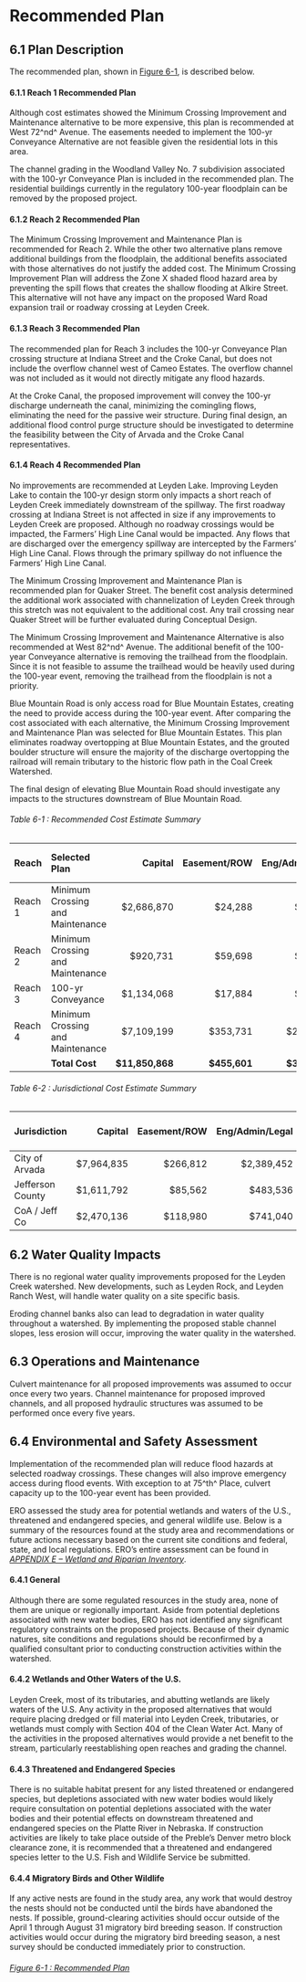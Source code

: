 # Recommended Plan

## 6.1 Plan Description

The recommended plan, shown in [Figure 6-1](appendix/g/rec-plan-map), is described below.

#### 6.1.1 Reach 1 Recommended Plan

Although cost estimates showed the Minimum Crossing Improvement and
Maintenance alternative to be more expensive, this plan is recommended
at West 72^nd^ Avenue. The easements needed to implement the 100-yr
Conveyance Alternative are not feasible given the residential lots in
this area.

The channel grading in the Woodland Valley No. 7 subdivision associated
with the 100-yr Conveyance Plan is included in the recommended plan. The
residential buildings currently in the regulatory 100-year floodplain
can be removed by the proposed project.

#### 6.1.2 Reach 2 Recommended Plan

The Minimum Crossing Improvement and Maintenance Plan is recommended for
Reach 2. While the other two alternative plans remove additional
buildings from the floodplain, the additional benefits associated with
those alternatives do not justify the added cost. The Minimum Crossing
Improvement Plan will address the Zone X shaded flood hazard area by
preventing the spill flows that creates the shallow flooding at Alkire
Street. This alternative will not have any impact on the proposed Ward
Road expansion trail or roadway crossing at Leyden Creek.

#### 6.1.3 Reach 3 Recommended Plan

The recommended plan for Reach 3 includes the 100-yr Conveyance Plan
crossing structure at Indiana Street and the Croke Canal, but does not
include the overflow channel west of Cameo Estates. The overflow channel
was not included as it would not directly mitigate any flood hazards.

At the Croke Canal, the proposed improvement will convey the 100-yr
discharge underneath the canal, minimizing the comingling flows,
eliminating the need for the passive weir structure. During final
design, an additional flood control purge structure should be
investigated to determine the feasibility between the City of Arvada and
the Croke Canal representatives.

#### 6.1.4 Reach 4 Recommended Plan

No improvements are recommended at Leyden Lake. Improving Leyden Lake to
contain the 100-yr design storm only impacts a short reach of Leyden
Creek immediately downstream of the spillway. The first roadway crossing
at Indiana Street is not affected in size if any improvements to Leyden
Creek are proposed. Although no roadway crossings would be impacted, the
Farmers’ High Line Canal would be impacted. Any flows that are
discharged over the emergency spillway are intercepted by the Farmers’
High Line Canal. Flows through the primary spillway do not influence the
Farmers’ High Line Canal.

The Minimum Crossing Improvement and Maintenance Plan is recommended
plan for Quaker Street. The benefit cost analysis determined the
additional work associated with channelization of Leyden Creek through
this stretch was not equivalent to the additional cost. Any trail
crossing near Quaker Street will be further evaluated during Conceptual
Design.

The Minimum Crossing Improvement and Maintenance Alternative is also
recommended at West 82^nd^ Avenue. The additional benefit of the
100-year Conveyance alternative is removing the trailhead from the
floodplain. Since it is not feasible to assume the trailhead would be
heavily used during the 100-year event, removing the trailhead from the
floodplain is not a priority.

Blue Mountain Road is only access road for Blue Mountain Estates,
creating the need to provide access during the 100-year event. After
comparing the cost associated with each alternative, the Minimum
Crossing Improvement and Maintenance Plan was selected for Blue Mountain
Estates. This plan eliminates roadway overtopping at Blue Mountain
Estates, and the grouted boulder structure will ensure the majority of
the discharge overtopping the railroad will remain tributary to the
historic flow path in the Coal Creek Watershed.

The final design of elevating Blue Mountain Road should investigate any
impacts to the structures downstream of Blue Mountain Road.

###### Table 6-1 : Recommended Cost Estimate Summary

| Reach   | Selected Plan                    | Capital         | Easement/ROW | Eng/Admin/Legal | Contingency    | Total Capital Cost | 50-year O&M Cost |
|:--------|:---------------------------------|----------------:|-------------:|----------------:|---------------:|-------------------:|-----------------:|
| Reach 1 | Minimum Crossing and Maintenance | $2,686,870      | $24,288      | $806,062        | $671,718       | $4,188,938         | $29,925          |
| Reach 2 | Minimum Crossing and Maintenance | $920,731        | $59,698      | $276,218        | $230,183       | $1,486,830         | $27,300          |
| Reach 3 | 100-yr Conveyance                | $1,134,068      | $17,884      | $340,220        | $283,517       | $1,775,689         | $0               |
| Reach 4 | Minimum Crossing and Maintenance | $7,109,199      | $353,731     | $2,132,760      | $1,777,300     | $11,372,990        | $128,764         |
|         | **Total Cost**                   | **$11,850,868** | **$455,601** | **$3,555,260**  | **$2,962,718** | **$18,824,447**    | **$185,989**     |

###### Table 6-2 : Jurisdictional Cost Estimate Summary

| Jurisdiction     |    Capital | Easement/ROW | Eng/Admin/Legal | Contingency | Total Capital Cost | 50-year O&M Cost |
|------------------|-----------:|-------------:|----------------:|------------:|-------------------:|-----------------:|
| City of Arvada   | $7,964,835 |     $266,812 |      $2,389,452 |  $1,991,210 |        $12,612,309 |         $131,319 |
| Jefferson County | $1,611,792 |      $85,562 |        $483,536 |    $402,948 |         $2,583,838 |          $58,065 |
| CoA / Jeff Co    | $2,470,136 |     $118,980 |        $741,040 |    $617,534 |         $3,947,690 |          $41,125 |

## 6.2 Water Quality Impacts

There is no regional water quality improvements proposed for the Leyden
Creek watershed. New developments, such as Leyden Rock, and Leyden Ranch
West, will handle water quality on a site specific basis.

Eroding channel banks also can lead to degradation in water quality
throughout a watershed. By implementing the proposed stable channel
slopes, less erosion will occur, improving the water quality in the
watershed.

## 6.3 Operations and Maintenance

Culvert maintenance for all proposed improvements was assumed to occur
once every two years. Channel maintenance for proposed improved
channels, and all proposed hydraulic structures was assumed to be
performed once every five years.

## 6.4 Environmental and Safety Assessment

Implementation of the recommended plan will reduce flood hazards at
selected roadway crossings. These changes will also improve emergency
access during flood events. With exception to at 75^th^ Place, culvert
capacity up to the 100-year event has been provided.

ERO assessed the study area for potential wetlands and waters of the
U.S., threatened and endangered species, and general wildlife use. Below
is a summary of the resources found at the study area and
recommendations or future actions necessary based on the current site
conditions and federal, state, and local regulations. ERO’s entire
assessment can be found in [*APPENDIX E – Wetland and Riparian
Inventory*](#).

#### 6.4.1 General 

Although there are some regulated resources in the study area, none of
them are unique or regionally important. Aside from potential depletions
associated with new water bodies, ERO has not identified any significant
regulatory constraints on the proposed projects. Because of their
dynamic natures, site conditions and regulations should be reconfirmed
by a qualified consultant prior to conducting construction activities
within the watershed.

#### 6.4.2 Wetlands and Other Waters of the U.S.

Leyden Creek, most of its tributaries, and abutting wetlands are likely
waters of the U.S. Any activity in the proposed alternatives that would
require placing dredged or fill material into Leyden Creek, tributaries,
or wetlands must comply with Section 404 of the Clean Water Act. Many of
the activities in the proposed alternatives would provide a net benefit
to the stream, particularly reestablishing open reaches and grading the
channel.

#### 6.4.3 Threatened and Endangered Species

There is no suitable habitat present for any listed threatened or
endangered species, but depletions associated with new water bodies
would likely require consultation on potential depletions associated
with the water bodies and their potential effects on downstream
threatened and endangered species on the Platte River in Nebraska. If
construction activities are likely to take place outside of the Preble’s
Denver metro block clearance zone, it is recommended that a threatened
and endangered species letter to the U.S. Fish and Wildlife Service be
submitted.

#### 6.4.4 Migratory Birds and Other Wildlife

If any active nests are found in the study area, any work that would
destroy the nests should not be conducted until the birds have abandoned
the nests. If possible, ground-clearing activities should occur outside
of the April 1 through August 31 migratory bird breeding season. If
construction activities would occur during the migratory bird breeding
season, a nest survey should be conducted immediately prior to
construction.

###### [Figure 6-1 : Recommended Plan](appendix/g/rec-plan-map)
